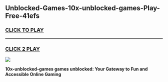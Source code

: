 
## Unblocked-Games-10x-unblocked-games-Play-Free-41efs
<h3>
<a href="https://premium76.site?title=10x-unblocked-games&ref=18A1">CLICK TO PLAY</a></h3>
<hr>

<h3>
<a href="https://premium76.site?title=10x-unblocked-games&ref=18A1">CLICK 2 PLAY</a>
  
</h3>

<a href="https://premium76.site?title=10x-unblocked-games&ref=18A1"><img src="https://clearcache.store/games.png"></a>


**10x-unblocked-games games unblocked: Your Gateway to Fun and Accessible Online Gaming**
